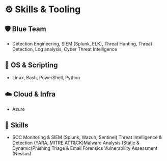 # ⚙️ Skills & Tooling

## 🛡️ Blue Team
- Detection Engineering, SIEM (Splunk, ELK), Threat Hunting, Threat Detection, Log analysis, Cyber Threat Intelligence

## 🐧 OS & Scripting
- Linux, Bash, PowerShell, Python

## ☁️ Cloud & Infra
- Azure

## 🧰 Skills
- SOC Monitoring & SIEM (Splunk, Wazuh,
Sentinel) Threat Intelligence & Detection (YARA,
MITRE ATT&CK)Malware Analysis (Static & Dynamic)Phishing Triage & Email Forensics
Vulnerability Assessment (Nessus)
